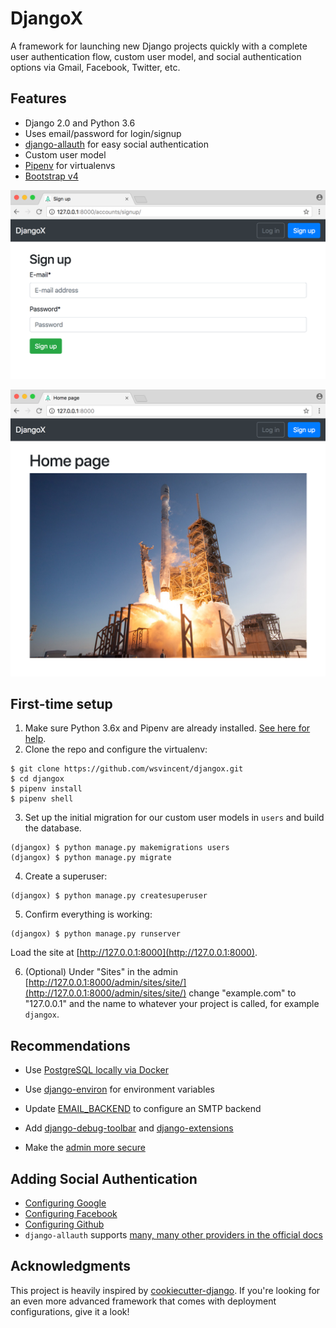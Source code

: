 # DjangoX

A framework for launching new Django projects quickly with a complete user authentication flow, custom user model, and social authentication options via Gmail, Facebook, Twitter, etc.

## Features

* Django 2.0 and Python 3.6
* Uses email/password for login/signup
* [django-allauth](https://github.com/pennersr/django-allauth) for easy social authentication
* Custom user model
* [Pipenv](https://github.com/pypa/pipenv) for virtualenvs
* [Bootstrap v4](https://getbootstrap.com/)

![Sign up](static/images/signup.png)

<!-- ![Log in](static/images/login.png)

![Forget password](static/images/forgetpassword.png) -->

![Home](static/images/home.png)

<!-- ![About](static/images/about.png) -->

## First-time setup

1.  Make sure Python 3.6x and Pipenv are already installed. [See here for help](https://djangoforbeginners.com/initial-setup/).
2.  Clone the repo and configure the virtualenv:

```
$ git clone https://github.com/wsvincent/djangox.git
$ cd djangox
$ pipenv install
$ pipenv shell
```

3.  Set up the initial migration for our custom user models in `users` and build the database.

```
(djangox) $ python manage.py makemigrations users
(djangox) $ python manage.py migrate
```

4.  Create a superuser:

```
(djangox) $ python manage.py createsuperuser
```

5.  Confirm everything is working:

```
(djangox) $ python manage.py runserver
```

Load the site at [http://127.0.0.1:8000](http://127.0.0.1:8000).

6.  (Optional) Under "Sites" in the admin  [http://127.0.0.1:8000/admin/sites/site/](http://127.0.0.1:8000/admin/sites/site/) change "example.com" to "127.0.0.1" and the name to whatever your project is called, for example `djangox`.

## Recommendations

* Use [PostgreSQL locally via Docker](https://wsvincent.com/django-docker-postgresql/)
* Use [django-environ](https://github.com/joke2k/django-environ) for environment variables
* Update [EMAIL_BACKEND](https://docs.djangoproject.com/en/2.0/topics/email/#module-django.core.mail) to configure an SMTP backend
* Add [django-debug-toolbar](https://github.com/jazzband/django-debug-toolbar) and [django-extensions](https://github.com/django-extensions/django-extensions)

* Make the [admin more secure](https://opensource.com/article/18/1/10-tips-making-django-admin-more-secure)

## Adding Social Authentication

* [Configuring Google](https://wsvincent.com/django-allauth-tutorial-custom-user-model/#google-credentials)
* [Configuring Facebook](http://www.sarahhagstrom.com/2013/09/the-missing-django-allauth-tutorial/#Create_and_configure_a_Facebook_app)
* [Configuring Github](https://wsvincent.com/django-allauth-tutorial/)
* `django-allauth` supports [many, many other providers in the official docs](https://django-allauth.readthedocs.io/en/latest/providers.html)

## Acknowledgments

This project is heavily inspired by [cookiecutter-django](https://github.com/pydanny/cookiecutter-django). If you're looking for an even more advanced framework that comes with deployment configurations, give it a look!
